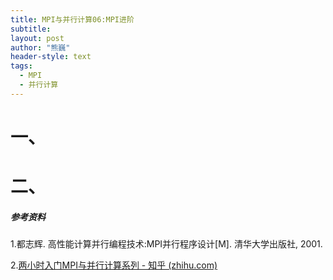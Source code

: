 ```yaml
---
title: MPI与并行计算06:MPI进阶
subtitle: 
layout: post
author: "熊巍"
header-style: text
tags:
  - MPI
  - 并行计算
---
```


# 一、





# 二、





##### 参考资料

1.都志辉. 高性能计算并行编程技术:MPI并行程序设计[M]. 清华大学出版社, 2001.

2.[两小时入门MPI与并行计算系列 - 知乎 (zhihu.com)](https://zhuanlan.zhihu.com/p/355652501)